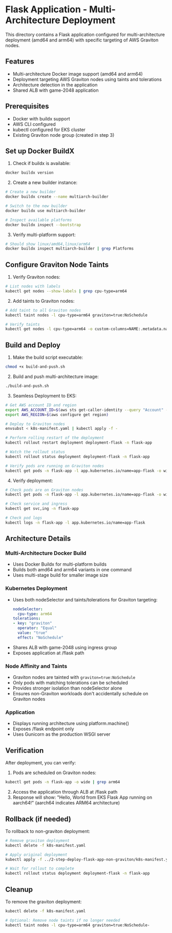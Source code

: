 # Flask Application - Multi-Architecture Deployment

This directory contains a Flask application configured for multi-architecture deployment (amd64 and arm64) with specific targeting of AWS Graviton nodes.

## Features

- Multi-architecture Docker image support (amd64 and arm64)
- Deployment targeting AWS Graviton nodes using taints and tolerations
- Architecture detection in the application
- Shared ALB with game-2048 application

## Prerequisites

- Docker with buildx support
- AWS CLI configured
- kubectl configured for EKS cluster
- Existing Graviton node group (created in step 3)

## Set up Docker BuildX

1. Check if buildx is available:
```bash
docker buildx version
```

2. Create a new builder instance:
```bash
# Create a new builder
docker buildx create --name multiarch-builder

# Switch to the new builder
docker buildx use multiarch-builder

# Inspect available platforms
docker buildx inspect --bootstrap
```

3. Verify multi-platform support:
```bash
# Should show linux/amd64,linux/arm64
docker buildx inspect multiarch-builder | grep Platforms
```

## Configure Graviton Node Taints

1. Verify Graviton nodes:
```bash
# List nodes with labels
kubectl get nodes --show-labels | grep cpu-type=arm64
```

2. Add taints to Graviton nodes:
```bash
# Add taint to all Graviton nodes
kubectl taint nodes -l cpu-type=arm64 graviton=true:NoSchedule

# Verify taints
kubectl get nodes -l cpu-type=arm64 -o custom-columns=NAME:.metadata.name,TAINTS:.spec.taints
```

## Build and Deploy

1. Make the build script executable:
```bash
chmod +x build-and-push.sh
```

2. Build and push multi-architecture image:
```bash
./build-and-push.sh
```

3. Seamless Deployment to EKS:
```bash
# Get AWS account ID and region
export AWS_ACCOUNT_ID=$(aws sts get-caller-identity --query "Account" --output text)
export AWS_REGION=$(aws configure get region)

# Deploy to Graviton nodes
envsubst < k8s-manifest.yaml | kubectl apply -f -

# Perform rolling restart of the deployment
kubectl rollout restart deployment deployment-flask -n flask-app

# Watch the rollout status
kubectl rollout status deployment deployment-flask -n flask-app

# Verify pods are running on Graviton nodes
kubectl get pods -n flask-app -l app.kubernetes.io/name=app-flask -o wide
```

4. Verify deployment:
```bash
# Check pods are on Graviton nodes
kubectl get pods -n flask-app -l app.kubernetes.io/name=app-flask -o wide

# Check service and ingress
kubectl get svc,ing -n flask-app

# Check pod logs
kubectl logs -n flask-app -l app.kubernetes.io/name=app-flask
```

## Architecture Details

### Multi-Architecture Docker Build
- Uses Docker Buildx for multi-platform builds
- Builds both amd64 and arm64 variants in one command
- Uses multi-stage build for smaller image size

### Kubernetes Deployment
- Uses both nodeSelector and taints/tolerations for Graviton targeting:
  ```yaml
  nodeSelector:
    cpu-type: arm64
  tolerations:
  - key: "graviton"
    operator: "Equal"
    value: "true"
    effect: "NoSchedule"
  ```
- Shares ALB with game-2048 using ingress group
- Exposes application at /flask path

### Node Affinity and Taints
- Graviton nodes are tainted with `graviton=true:NoSchedule`
- Only pods with matching tolerations can be scheduled
- Provides stronger isolation than nodeSelector alone
- Ensures non-Graviton workloads don't accidentally schedule on Graviton nodes

### Application
- Displays running architecture using platform.machine()
- Exposes /flask endpoint only
- Uses Gunicorn as the production WSGI server

## Verification

After deployment, you can verify:
1. Pods are scheduled on Graviton nodes:
```bash
kubectl get pods -n flask-app -o wide | grep arm64
```
2. Access the application through ALB at /flask path
3. Response will show: "Hello, World from EKS Flask App running on aarch64!"
   (aarch64 indicates ARM64 architecture)

## Rollback (if needed)

To rollback to non-graviton deployment:
```bash
# Remove graviton deployment
kubectl delete -f k8s-manifest.yaml

# Apply original deployment
kubectl apply -f ../2-step-deploy-flask-app-non-graviton/k8s-manifest.yaml

# Wait for rollout to complete
kubectl rollout status deployment deployment-flask -n flask-app
```

## Cleanup

To remove the graviton deployment:
```bash
kubectl delete -f k8s-manifest.yaml

# Optional: Remove node taints if no longer needed
kubectl taint nodes -l cpu-type=arm64 graviton=true:NoSchedule-
